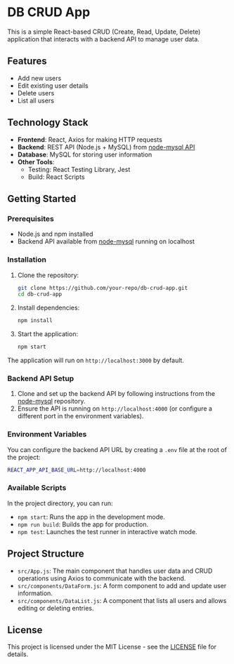 
# DB CRUD App

This is a simple React-based CRUD (Create, Read, Update, Delete) application that interacts with a backend API to manage user data.

## Features

- Add new users
- Edit existing user details
- Delete users
- List all users

## Technology Stack

- **Frontend**: React, Axios for making HTTP requests
- **Backend**: REST API (Node.js + MySQL) from [node-mysql API](https://github.com/wjy8023tvxq/node-mysql.git)
- **Database**: MySQL for storing user information
- **Other Tools**:
  - Testing: React Testing Library, Jest
  - Build: React Scripts

## Getting Started

### Prerequisites

- Node.js and npm installed
- Backend API available from [node-mysql](https://github.com/wjy8023tvxq/node-mysql.git) running on localhost

### Installation

1. Clone the repository:
   ```bash
   git clone https://github.com/your-repo/db-crud-app.git
   cd db-crud-app
   ```

2. Install dependencies:
   ```bash
   npm install
   ```

3. Start the application:
   ```bash
   npm start
   ```

The application will run on `http://localhost:3000` by default.

### Backend API Setup

1. Clone and set up the backend API by following instructions from the [node-mysql](https://github.com/wjy8023tvxq/node-mysql.git) repository.
2. Ensure the API is running on `http://localhost:4000` (or configure a different port in the environment variables).

### Environment Variables

You can configure the backend API URL by creating a `.env` file at the root of the project:

```bash
REACT_APP_API_BASE_URL=http://localhost:4000
```

### Available Scripts

In the project directory, you can run:

- `npm start`: Runs the app in the development mode.
- `npm run build`: Builds the app for production.
- `npm test`: Launches the test runner in interactive watch mode.

## Project Structure

- `src/App.js`: The main component that handles user data and CRUD operations using Axios to communicate with the backend.
- `src/components/DataForm.js`: A form component to add and update user information.
- `src/components/DataList.js`: A component that lists all users and allows editing or deleting entries.

## License

This project is licensed under the MIT License - see the [LICENSE](LICENSE) file for details.
